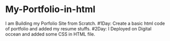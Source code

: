 # My-Portfolio-in-html
I am Building my Porfolio Site from Scratch.
#1Day: Create a basic html code of portfolio and added my resume stuffs.
#2Day: I Deployed on Digital occean and added some CSS in HTML file.